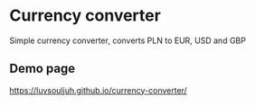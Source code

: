 # Currency converter
Simple currency converter, converts PLN to EUR, USD and GBP

## Demo page
https://luvsouljuh.github.io/currency-converter/
